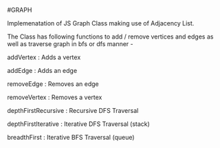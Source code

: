 #GRAPH 

Implemenatation of JS Graph Class making use of Adjacency List. 

The Class has following functions to add / remove vertices and edges as well as traverse graph in bfs or dfs manner - 

addVertex : Adds a vertex 

addEdge : Adds an edge  

removeEdge : Removes an edge  

removeVertex : Removes a vertex  

depthFirstRecursive : Recursive DFS Traversal  

depthFirstIterative : Iterative DFS Traversal (stack)  

breadthFirst : Iterative BFS Traversal (queue) 
 